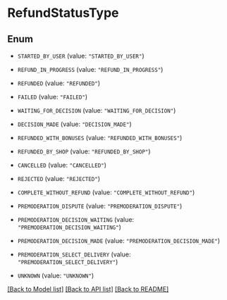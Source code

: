 # RefundStatusType

## Enum


* `STARTED_BY_USER` (value: `"STARTED_BY_USER"`)

* `REFUND_IN_PROGRESS` (value: `"REFUND_IN_PROGRESS"`)

* `REFUNDED` (value: `"REFUNDED"`)

* `FAILED` (value: `"FAILED"`)

* `WAITING_FOR_DECISION` (value: `"WAITING_FOR_DECISION"`)

* `DECISION_MADE` (value: `"DECISION_MADE"`)

* `REFUNDED_WITH_BONUSES` (value: `"REFUNDED_WITH_BONUSES"`)

* `REFUNDED_BY_SHOP` (value: `"REFUNDED_BY_SHOP"`)

* `CANCELLED` (value: `"CANCELLED"`)

* `REJECTED` (value: `"REJECTED"`)

* `COMPLETE_WITHOUT_REFUND` (value: `"COMPLETE_WITHOUT_REFUND"`)

* `PREMODERATION_DISPUTE` (value: `"PREMODERATION_DISPUTE"`)

* `PREMODERATION_DECISION_WAITING` (value: `"PREMODERATION_DECISION_WAITING"`)

* `PREMODERATION_DECISION_MADE` (value: `"PREMODERATION_DECISION_MADE"`)

* `PREMODERATION_SELECT_DELIVERY` (value: `"PREMODERATION_SELECT_DELIVERY"`)

* `UNKNOWN` (value: `"UNKNOWN"`)


[[Back to Model list]](../README.md#documentation-for-models) [[Back to API list]](../README.md#documentation-for-api-endpoints) [[Back to README]](../README.md)


